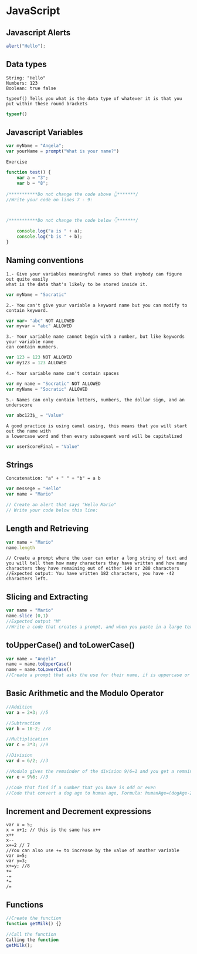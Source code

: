 # JavaScript

## Javascript Alerts
```javascript
alert("Hello");
```

## Data types
```
String: "Hello"
Numbers: 123
Boolean: true false
```
```
typeof() Tells you what is the data type of whatever it is that you put within these round brackets
```
```javascript
typeof()
```

## Javascript Variables
```javascript
var myName = "Angela";
var yourName = prompt("What is your name?")
```
```
Exercise
```
```javascript
function test() {
    var a = "3";
    var b = "8";
    
/***********Do not change the code above 👆*******/
//Write your code on lines 7 - 9:



/***********Do not change the code below 👇*******/

    console.log("a is " + a);
    console.log("b is " + b);
}
```

## Naming conventions
```
1.- Give your variables meaningful names so that anybody can figure out quite easily
what is the data that's likely to be stored inside it.
```
```javascript
var myName = "Socratic"
```
```
2.- You can't give your variable a keyword name but you can modify to contain keyword.
```
```javascript
var var= "abc" NOT ALLOWED
var myvar = "abc" ALLOWED
```
```
3.- Your variable name cannot begin with a number, but like keywords your variable name
can contain numbers.
```
```javascript
var 123 = 123 NOT ALLOWED
var my123 = 123 ALLOWED
```
```
4.- Your variable name can't contain spaces
```
```javascript
var my name = "Socratic" NOT ALLOWED
var myName = "Socratic" ALLOWED
```
```
5.- Names can only contain letters, numbers, the dollar sign, and an underscore
```
```javascript
var abc123$_ = "Value"
```
```
A good practice is using camel casing, this means that you will start out the name with
a lowercase word and then every subsequent word will be capitalized
```
```javascript
var userScoreFinal = "Value"
```

## Strings
```
Concatenation: "a" + " " + "b" = a b
```
```javascript
var messege = "Hello"
var name = "Mario"

// Create an alert that says "Hello Mario"
// Write your code below this line:
```

## Length and Retrieving
```javascript
var name = "Mario"
name.length
```
```
// Create a prompt where the user can enter a long string of text and you will tell them how many characters they have written and how many characters they have remaining out of either 140 or 280 characters
//Expected output: You have written 182 characters, you have -42 characters left.
```

## Slicing and Extracting
```javascript
var name = "Mario"
name.slice (0,1)
//Expected output "M"
//Write a code that creates a prompt, and when you paste in a large text it should give you an alert that cuts your text down to only 140 characters.
```

## toUpperCase() and toLowerCase()
```javascript
var name = "Angela"
name = name.toUpperCase()
name = name.toLowerCase()
//Create a prompt that asks the use for their name, if is uppercase or lowercase, send them an alert that says "Hello, Name", the "Name" must be capitalized but only for the first character and non of the rest of the characters
```

## Basic Arithmetic and the Modulo Operator
```javascript
//Addition
var a = 2+3; //5

//Subtraction
var b = 10-2; //8

//Multiplication
var c = 3*3; //9

//Division
var d = 6/2; //3

//Modulo gives the remainder of the division 9/6=1 and you get a remainder of 3
var e = 9%6; //3

//Code that find if a number that you have is odd or even
//Code that convert a dog age to human age, Formula: humanAge=(dogAge-2)*4+21
```

## Increment and Decrement expressions
```
var x = 5;
x = x+1; // this is the same has x++
x++
x--
x+=2 // 7
//You can also use += to increase by the value of another variable
var x=5;
var y=3;
x+=y; //8
+=
-=
*=
/=
```

## Functions
```javascript
//Create the function
function getMilk() {}

//Call the function
Calling the function
getMilk();
```

